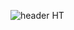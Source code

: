 ![header](https://capsule-render.vercel.app/api?type=waving&color=auto&height=300&section=header&text=Todobin&fontSize=90)
HT
